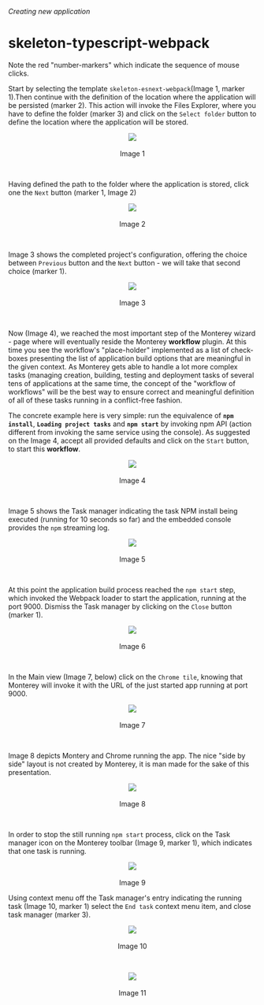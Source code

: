 _Creating new application_
# skeleton-typescript-webpack
Note the red "number-markers" which indicate the sequence of mouse clicks.

Start by selecting the template `skeleton-esnext-webpack`(Image 1, marker 1).Then continue with the definition of the location where the application will be persisted (marker 2).  This action will invoke the Files Explorer, where you have to define the folder (marker 3) and click on the `Select folder` button to define the location where the application will be stored.

<p align=center>
  <img src="https://cloud.githubusercontent.com/assets/2712405/18029972/466d41e6-6c75-11e6-8ede-85f351ddb760.png"></img>
 <br><br>
Image 1
</p>

<br>

Having defined the path to the folder where the application is stored, click one the `Next` button (marker 1, Image 2)

<p align=center>
  <img src="https://cloud.githubusercontent.com/assets/2712405/18030062/d440eaf2-6c77-11e6-8761-00337113130b.png"></img>
 <br><br>
Image 2
</p>

<br>

Image 3 shows the completed project's configuration, offering the choice between `Previous` button and the `Next` button - we will take that second choice (marker 1).

<p align=center>
  <img src="https://cloud.githubusercontent.com/assets/2712405/18030081/7106e292-6c78-11e6-819b-8a5ecb2002ec.png"></img>
 <br><br>
Image 3
</p>

<br>

Now (Image 4), we reached the most important step of the Monterey wizard - page where will eventually reside the Monterey **workflow** plugin. At this time you see the workflow's "place-holder" implemented as a list of check-boxes presenting the list of application build options that are meaningful in the given context. As Monterey gets able to handle a lot more complex tasks (managing creation, building, testing and deployment tasks of several tens of applications at the same time, the concept of the "workflow of workflows" will be the best way to ensure correct and meaningful definition of all of these tasks running in a conflict-free fashion.

The concrete example here is very simple: run the equivalence of **`npm install`**, **`Loading project tasks`** and **`npm start`** by invoking npm API (action different from invoking the same service using the console). As suggested on the Image 4, accept all provided defaults and click on the `Start` button, to start this **workflow**.

<p align=center>
  <img src="https://cloud.githubusercontent.com/assets/2712405/18030088/95abf7a4-6c78-11e6-91aa-0d990f9cd230.png"></img>
 <br><br>
Image 4
</p>

<br>

Image 5 shows the Task manager indicating the task NPM install being executed (running for 10 seconds so far) and the embedded console provides the `npm` streaming log.

<p align=center>
  <img src="https://cloud.githubusercontent.com/assets/2712405/18030112/43c55e48-6c79-11e6-9ee0-d68d67d9288a.png"></img>
 <br><br>
Image 5
</p>

<br>

At this point the application build process reached the `npm start` step, which invoked the Webpack loader to start the application, running at the port 9000. Dismiss the Task manager by clicking on the `Close` button (marker 1).

<p align=center>
  <img src="https://cloud.githubusercontent.com/assets/2712405/18030120/7060d310-6c79-11e6-8857-0393a6df8fcb.png"></img>
 <br><br>
Image 6
</p>

<br>

In the Main view (Image 7, below) click on the `Chrome tile`, knowing that Monterey will invoke it with the URL of the just started app running at port 9000.

<p align=center>
  <img src="https://cloud.githubusercontent.com/assets/2712405/18030128/a681ab7c-6c79-11e6-8a0a-c1007a7232d4.png"></img>
 <br><br>
Image 7
</p>

<br>

Image 8 depicts Montery and Chrome running the app. The nice "side by side" layout is not created by Monterey, it is man made for the sake of this presentation.

<p align=center>
  <img src="https://cloud.githubusercontent.com/assets/2712405/18030134/d4926420-6c79-11e6-86ab-758172da93fb.png"></img>
 <br><br>
Image 8
</p>

<br>

In order to stop the still running `npm start` process, click on the Task manager icon on the Monterey toolbar (Image 9, marker 1), which indicates that one task is running.

<p align=center>
  <img src="https://cloud.githubusercontent.com/assets/2712405/18030143/fa0d438c-6c79-11e6-9f40-e494062e4751.png"></img>
 <br><br>
Image 9
</p>

Using context menu off the Task manager's entry indicating the running task (Image 10, marker 1) select the `End task` context menu item, and close task manager (marker 3).

<p align=center>
  <img src="https://cloud.githubusercontent.com/assets/2712405/18030146/1cf9d478-6c7a-11e6-80e9-b7d43c51194e.png"></img>
 <br><br>
Image 10
</p>

<br>
<p align=center>
  <img src="https://cloud.githubusercontent.com/assets/2712405/18030151/438db67c-6c7a-11e6-8a3b-544074764c67.png"></img>
 <br><br>
Image 11
</p>
















